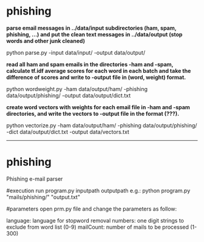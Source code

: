 # phishing

**parse email messages in ../data/input subdirectories (ham, spam, phishing, ...) and put the clean text messages in ../data/output (stop words and other junk cleaned)**

python parse.py -input data/input/ -output data/output/

**read all ham and spam emails in the directories -ham and -spam, calculate tf.idf average scores for each word in each batch and take the difference of scores and write to -output file in (word, weight) format.**

python wordweight.py -ham data/output/ham/ -phishing data/output/phishing/ -output data/output/dict.txt

**create word vectors with weights for each email file in -ham and -spam directories, and write the vectors to -output file in the format (???).**

python vectorize.py -ham data/output/ham/ -phishing data/output/phishing/ -dict data/output/dict.txt -output data/vectors.txt

-----------
# phishing
Phishing e-mail parser

#execution
run program.py inputpath outputpath
e.g.: python program.py "mails/phishing/" "output.txt"

#parameters
open prm.py file and change the parameters as follow:

language: language for stopword removal
numbers: one digit strings to exclude from word list (0-9)
mailCount: number of mails to be processed (1-300)
